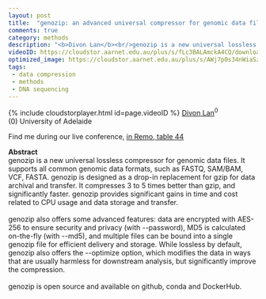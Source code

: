 ```yaml
---
layout: post
title:  "genozip: an advanced universal compressor for genomic data files"
comments: true
category: methods
description: "<b>Divon Lan</b><br/>genozip is a new universal lossless compressor for..."
videoID: https://cloudstor.aarnet.edu.au/plus/s/fLc3BALAmckA4CQ/download
optimized_image: https://cloudstor.aarnet.edu.au/plus/s/AWj7p0s34nWiaSz/download
tags:
 - data compression
 - methods
 - DNA sequencing
---
```

{% include cloudstorplayer.html id=page.videoID %}
<u>Divon Lan</u><sup>0</sup><br/>
\(0\) University of Adelaide

Find me during our live conference, [in Remo, table 44](https://remo.co)

<b>Abstract</b><br/>
genozip is a new universal lossless compressor for genomic data files. It supports all common genomic data formats, such as FASTQ, SAM/BAM, VCF, FASTA. genozip is designed as a drop-in replacement for gzip for data archival and transfer. It compresses 3 to 5 times better than gzip, and significantly faster.  genozip provides significant gains in time and cost related to CPU usage and data storage and transfer.<br/><br/>genozip also offers some advanced features: data are encrypted with AES-256 to ensure security and privacy \(with --password\), MD5 is calculated on-the-fly \(with --md5\), and multiple files can be bound into a single genozip file for efficient delivery and storage. While lossless by default, genozip also offers the --optimize option, which modifies the data in ways that are usually harmless for downstream analysis, but significantly improve the compression.<br/><br/>genozip is open source and available on github, conda and DockerHub.<br/><br/>

